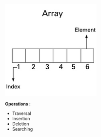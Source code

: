  
![](images/array-data-structure.jpg)

**Operations :**

* Traversal
* Insertion
* Deletion
* Searching
